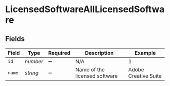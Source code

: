 # LicensedSoftwareAllLicensedSoftware


## Fields

| Field                         | Type                          | Required                      | Description                   | Example                       |
| ----------------------------- | ----------------------------- | ----------------------------- | ----------------------------- | ----------------------------- |
| `id`                          | *number*                      | :heavy_minus_sign:            | N/A                           | 1                             |
| `name`                        | *string*                      | :heavy_minus_sign:            | Name of the licensed software | Adobe Creative Suite          |